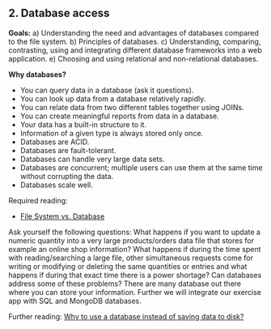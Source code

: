 ## 2. Database access
__Goals:__
a) Understanding the need and advantages of databases compared to the file system.
b) Principles of databases.
c) Understanding, comparing, contrasting, using and integrating different database frameworks into a web application.
e) Choosing and using relational and non-relational databases.

__Why databases?__
* You can query data in a database (ask it questions).
* You can look up data from a database relatively rapidly.
* You can relate data from two different tables together using JOINs.
* You can create meaningful reports from data in a database.
* Your data has a built-in structure to it.
* Information of a given type is always stored only once.
* Databases are ACID.
* Databases are fault-tolerant.
* Databases can handle very large data sets.
* Databases are concurrent; multiple users can use them at the same time without corrupting the data.
* Databases scale well.

Required reading: 
 - [File System vs. Database](https://dzone.com/articles/which-is-better-saving-files-in-database-or-in-fil)

Ask yourself the following questions: 
What happens if you want to update a numeric quantity into a very large products/orders data file that stores for example an online shop information? 
What happens if during the time spent with reading/searching a large file, other simultaneous requests come for writing or modifying or deleting the same quantities or entries and what happens if during that exact time there is a power shortage? 
Can databases address some of these problems?
There are many database out there where you can store your information.
Further we will integrate our exercise app with SQL and MongoDB databases.


Further reading: 
[Why to use a database instead of saving data to disk?](https://arstechnica.com/information-technology/2013/05/why-use-a-database-instead-of-just-saving-your-data-to-disk/)